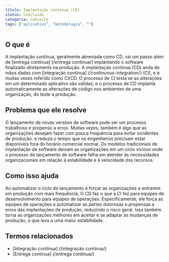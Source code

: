 ```yaml
---
título: Implantação contínua (CD)
status: Concluído
categoria: conceito
tags: ["aplicativo”, “metodologia”, “"]
---
```


## O que é

A implantação contínua, geralmente abreviada como CD, vai um passo além de [entrega contínua] (/entrega contínua/) 
implantando o software finalizado diretamente na produção. 
A implantação contínua (CD) anda de mãos dadas com [integração contínua] (/continuous-integration/) (CI), 
e é muitas vezes referido como CI/CD. 
O processo de CI testa se as alterações em um determinado aplicativo são válidas, 
e o processo de CD implanta automaticamente as alterações de código nos ambientes de uma organização, do teste à produção.

## Problema que ele resolve

O lançamento de novas versões de software pode ser um processo trabalhoso e propenso a erros. 
Muitas vezes, também é algo que as organizações desejam fazer com pouca frequência para evitar incidentes de produção. 
e reduza o tempo que os engenheiros precisam estar disponíveis fora do horário comercial normal. 
Os modelos tradicionais de implantação de software deixam as organizações em um ciclo vicioso 
onde o processo de lançamento de software falha em atender às necessidades organizacionais em relação à estabilidade e à velocidade dos recursos.

## Como isso ajuda

Ao automatizar o ciclo de lançamento e forçar as organizações a entrarem em produção com mais frequência, 
O CD faz o que a CI fez para equipes de desenvolvimento para equipes de operações. 
Especificamente, ele força as equipes de operações a automatizar as partes dolorosas e propensas a erros das implantações de produção, reduzindo o risco geral. 
Isso também torna as organizações melhores em aceitar e se adaptar às mudanças de produção, o que leva a uma maior estabilidade.

## Termos relacionados

* [Integração contínua] (/integração contínua/)
* [Entrega contínua] (/entrega contínua/)
